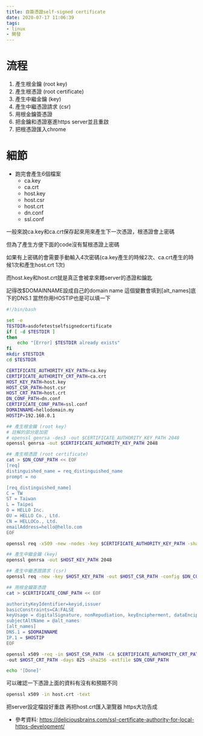 ```yaml
---
title: 自簽憑證self-signed certificate
date: 2020-07-17 11:06:39
tags:
- linux
- 開發
---
```


# 流程

1. 產生根金鑰 (root key)
2. 產生根憑證 (root certificate)
3. 產生中繼金鑰 (key)
4. 產生中繼憑證請求 (csr)
5. 用根金鑰簽憑證
6. 把金鑰和憑證塞進https server並且重啟
7. 把根憑證匯入chrome

# 細節

* 跑完會產生6個檔案
	- ca.key
	- ca.crt
	- host.key
	- host.csr
	- host.crt
	- dn.conf
	- ssl.conf

一般來說ca.key和ca.crt保存起來用來產生下一次憑證，根憑證會上密碼

但為了產生方便下面的code沒有幫根憑證上密碼

如果有上密碼的會需要手動輸入4次密碼(ca.key產生的時候2次、ca.crt產生的時候1次和產生host.crt 1次)

而host.key和host.crt就是真正會被拿來餵server的憑證和鑰匙

記得改$DOMAINNAME設成自己的domain name
這個變數會填到[alt_names]底下的DNS.1
當然你用HOSTIP也是可以填一下

```sh
#!/bin/bash

set -e
TESTDIR=asdofetestselfsignedcertificate
if [ -d $TESTDIR ]
then
	echo "[Error] $TESTDIR already exists"
fi
mkdir $TESTDIR
cd $TESTDIR

CERTIFICATE_AUTHORITY_KEY_PATH=ca.key
CERTIFICATE_AUTHORITY_CRT_PATH=ca.crt
HOST_KEY_PATH=host.key
HOST_CSR_PATH=host.csr
HOST_CRT_PATH=host.crt
DN_CONF_PATH=dn.conf
CERTIFICATE_CONF_PATH=ssl.conf
DOMAINNAME=hellodomain.my
HOSTIP=192.168.0.1

## 產生根金鑰 (root key)
# 註解的部分是加密
# openssl genrsa -des3 -out $CERTIFICATE_AUTHORITY_KEY_PATH 2048
openssl genrsa -out $CERTIFICATE_AUTHORITY_KEY_PATH 2048

## 產生根憑證 (root certificate)
cat > $DN_CONF_PATH << EOF
[req]
distinguished_name = req_distinguished_name
prompt = no

[req_distinguished_name]
C = TW
ST = Taiwan
L = Taipei
O = HELLO Inc.
OU = HELLO Co., Ltd.
CN = HELLOCo., Ltd.
emailAddress=hello@hello.com
EOF

openssl req -x509 -new -nodes -key $CERTIFICATE_AUTHORITY_KEY_PATH -sha256 -days 3650 -config $DN_CONF_PATH -out $CERTIFICATE_AUTHORITY_CRT_PATH

## 產生中繼金鑰 (key)
openssl genrsa -out $HOST_KEY_PATH 2048

## 產生中繼憑證請求 (csr)
openssl req -new -key $HOST_KEY_PATH -out $HOST_CSR_PATH -config $DN_CONF_PATH

## 用根金鑰簽憑證
cat > $CERTIFICATE_CONF_PATH << EOF

authorityKeyIdentifier=keyid,issuer
basicConstraints=CA:FALSE	
keyUsage = digitalSignature, nonRepudiation, keyEncipherment, dataEncipherment
subjectAltName = @alt_names
[alt_names]
DNS.1 = $DOMAINNAME
IP.1 = $HOSTIP
EOF

openssl x509 -req -in $HOST_CSR_PATH -CA $CERTIFICATE_AUTHORITY_CRT_PATH -CAkey $CERTIFICATE_AUTHORITY_KEY_PATH -CAcreateserial \
-out $HOST_CRT_PATH -days 825 -sha256 -extfile $DN_CONF_PATH

echo '[Done]'

```


可以確認一下憑證上面的資料有沒有和預期不同
```sh
openssl x509 -in host.crt -text
```

把server設定檔設好重啟
再把host.crt匯入瀏覽器
https大功告成

* 參考資料: https://deliciousbrains.com/ssl-certificate-authority-for-local-https-development/